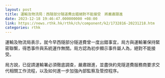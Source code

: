 ```yaml
---
layout: post
title: 運輸及物流局：西隧部分隧道費出錯絕對不能接受　將嚴肅跟進
date: 2023-12-18 19:46:47.000000000 +08:00
link: https://news.rthk.hk/rthk/ch/component/k2/1732816-20231218.htm
categories: rthk
---
```


運輸及物流局表示，就今早西隧部分隧道費曾一度出錯事宜，局方與運輸署保持緊密聯繫，得悉事件與系統運作無關。局方認為初步顯示事件屬人為，絕對不能接受。

局方說，已促請運輸署必須徹底調查，嚴肅跟進，並盡快約見隧道費服務商要求交代相關工作流程，以及如何進一步加強內部監察及管控程序。
